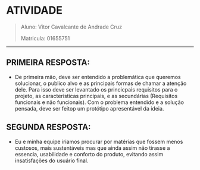 # ATIVIDADE
> Aluno: Vitor Cavalcante de Andrade Cruz
> 
> Matricula: 01655751
___________________________________________

## PRIMEIRA RESPOSTA:

* De primeira mão, deve ser entendido a problemática que queremos solucionar, o publico alvo e as principais formas de chamar a atenção dele. Para isso deve ser levantado os princicpais requisitos para o projeto, as caracteristicas principais, e as secundárias (Requisitos funcionais e não funcionais). Com o problema entendido e a solução pensada, deve ser feitop um protótipo apresentável da ideia.

## SEGUNDA RESPOSTA:

* Eu e minha equipe iriamos procurar por matérias que fossem menos custosos, mais sustentáveis mas que ainda assim não tirasse a essencia, usabilidade e conforto do produto, evitando assim insatisfações do usuário final.
